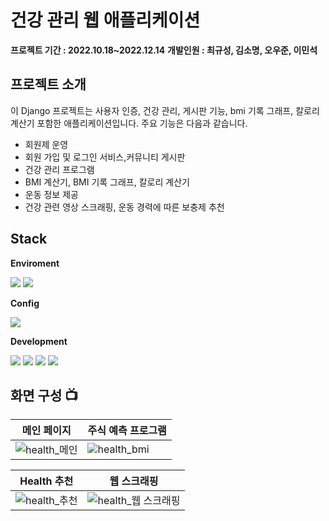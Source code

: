 # 건강 관리 웹 애플리케이션

**프로젝트 기간 : 2022.10.18~2022.12.14**
**개발인원 : 최규성, 김소명, 오우준, 이민석**

## 프로젝트 소개
이 Django 프로젝트는 사용자 인증, 건강 관리, 게시판 기능, bmi 기록 그래프, 칼로리 계산기 포함한 애플리케이션입니다. 주요 기능은 다음과 같습니다.

- 회원제 운영
 - 회원 가입 및 로그인 서비스,커뮤니티 게시판
- 건강 관리 프로그램
 - BMI 계산기, BMI 기록 그래프, 칼로리 계산기
- 운동 정보 제공
 - 건강 관련 영상 스크래핑, 운동 경력에 따른 보충제 추천
   
## Stack
**Enviroment**  


<img src="https://img.shields.io/badge/Pycharm-E34F26?style=for-the-badge&logo=Pycharm&logoColor=white">  <img src="https://img.shields.io/badge/github-181717?style=for-the-badge&logo=github&logoColor=white">

**Config**  


<img src="https://img.shields.io/badge/npm-CB3837?style=for-the-badge&logo=npm&logoColor=white"> 

**Development** 


<img src="https://img.shields.io/badge/django-092E20?style=for-the-badge&logo=django&logoColor=white"> <img src="https://img.shields.io/badge/mysql-4479A1?style=for-the-badge&logo=mysql&logoColor=white"> <img src="https://img.shields.io/badge/PyTorch-EE4C2C?style=for-the-badge&logo=PyTorch&logoColor=white"> <img src="https://img.shields.io/badge/Bootstrap-7952B3?style=for-the-badge&logo=Bootstrap&logoColor=white"> 

## 화면 구성 📺

| 메인 페이지 | 주식 예측 프로그램 |
| --- | --- |
| ![health_메인](https://github.com/Choi9912/Django_health/assets/76863081/f4a15155-700d-41af-9933-a754dccedc2d) | ![health_bmi](https://github.com/Choi9912/Django_health/assets/76863081/ed40cf1f-ca00-4677-9450-c509384cc6dd) |

| Health 추천 | 웹 스크래핑 |
| --- | --- |
| ![health_추천](https://github.com/Choi9912/Django_health/assets/76863081/8f6d0975-20b9-4031-821a-9d30e54a924d) | ![health_웹 스크래핑](https://github.com/Choi9912/Django_health/assets/76863081/4d5ee3c6-5d86-49f8-b585-c5a140528175) |





